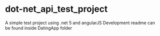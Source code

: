 # dot-net_api_test_project
A simple test project using .net 5 and angularJS
Development readme can be found inside DatingApp folder

